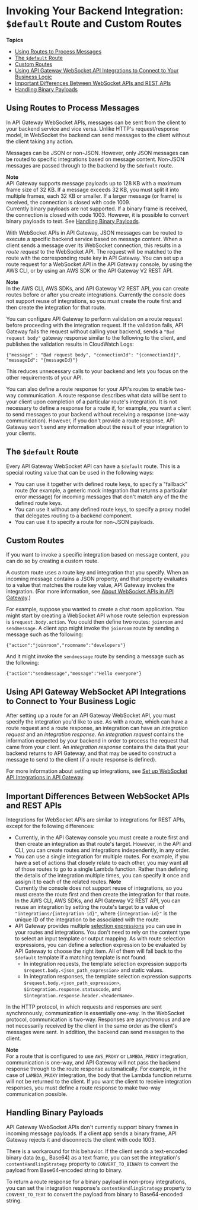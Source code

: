 # Invoking Your Backend Integration: `$default` Route and Custom Routes<a name="apigateway-websocket-api-routes-integrations"></a>

**Topics**
+ [Using Routes to Process Messages](#apigateway-websocket-api-overview-routes)
+ [The `$default` Route](#apigateway-websocket-api-routes-about-default)
+ [Custom Routes](#apigateway-websocket-api-routes-about-custom)
+ [Using API Gateway WebSocket API Integrations to Connect to Your Business Logic](#apigateway-websocket-api-overview-integrations)
+ [Important Differences Between WebSocket APIs and REST APIs](#apigateway-websocket-api-overview-integrations-differences)
+ [Handling Binary Payloads](#apigateway-websocket-api-overview-binary-payloads)

## Using Routes to Process Messages<a name="apigateway-websocket-api-overview-routes"></a>

In API Gateway WebSocket APIs, messages can be sent from the client to your backend service and vice versa\. Unlike HTTP's request/response model, in WebSocket the backend can send messages to the client without the client taking any action\.

Messages can be JSON or non\-JSON\. However, only JSON messages can be routed to specific integrations based on message content\. Non\-JSON messages are passed through to the backend by the `$default` route\.

**Note**  
API Gateway supports message payloads up to 128 KB with a maximum frame size of 32 KB\. If a message exceeds 32 KB, you must split it into multiple frames, each 32 KB or smaller\. If a larger message \(or frame\) is received, the connection is closed with code 1009\.  
Currently binary payloads are not supported\. If a binary frame is received, the connection is closed with code 1003\. However, it is possible to convert binary payloads to text\. See [Handling Binary Payloads](#apigateway-websocket-api-overview-binary-payloads)\.

With WebSocket APIs in API Gateway, JSON messages can be routed to execute a specific backend service based on message content\. When a client sends a message over its WebSocket connection, this results in a *route request* to the WebSocket API\. The request will be matched to the route with the corresponding route key in API Gateway\. You can set up a route request for a WebSocket API in the API Gateway console, by using the AWS CLI, or by using an AWS SDK or the API Gateway V2 REST API\.

**Note**  
In the AWS CLI, AWS SDKs, and API Gateway V2 REST API, you can create routes before or after you create integrations\. Currently the console does not support reuse of integrations, so you must create the route first and then create the integration for that route\.

You can configure API Gateway to perform validation on a route request before proceeding with the integration request\. If the validation fails, API Gateway fails the request without calling your backend, sends a `"Bad request body"` gateway response similar to the following to the client, and publishes the validation results in CloudWatch Logs: 

```
{"message" : "Bad request body", "connectionId": "{connectionId}", "messageId": "{messageId}"}
```

This reduces unnecessary calls to your backend and lets you focus on the other requirements of your API\.

You can also define a route response for your API's routes to enable two\-way communication\. A route response describes what data will be sent to your client upon completion of a particular route's integration\. It is not necessary to define a response for a route if, for example, you want a client to send messages to your backend without receiving a response \(one\-way communication\)\. However, if you don't provide a route response, API Gateway won't send any information about the result of your integration to your clients\.

## The `$default` Route<a name="apigateway-websocket-api-routes-about-default"></a>

Every API Gateway WebSocket API can have a `$default` route\. This is a special routing value that can be used in the following ways:
+ You can use it together with defined route keys, to specify a "fallback" route \(for example, a generic mock integration that returns a particular error message\) for incoming messages that don't match any of the the defined route keys\.
+ You can use it without any defined route keys, to specify a proxy model that delegates routing to a backend component\.
+ You can use it to specify a route for non\-JSON payloads\.

## Custom Routes<a name="apigateway-websocket-api-routes-about-custom"></a>

If you want to invoke a specific integration based on message content, you can do so by creating a custom route\.

A custom route uses a route key and integration that you specify\. When an incoming message contains a JSON property, and that property evaluates to a value that matches the route key value, API Gateway invokes the integration\. \(For more information, see [About WebSocket APIs in API Gateway](apigateway-websocket-api-overview.md)\.\)

For example, suppose you wanted to create a chat room application\. You might start by creating a WebSocket API whose route selection expression is `$request.body.action`\. You could then define two routes: `joinroom` and `sendmessage`\. A client app might invoke the `joinroom` route by sending a message such as the following:

```
{"action":"joinroom","roomname":"developers"}
```

And it might invoke the `sendmessage` route by sending a message such as the following:

```
{"action":"sendmessage","message":"Hello everyone"}
```

## Using API Gateway WebSocket API Integrations to Connect to Your Business Logic<a name="apigateway-websocket-api-overview-integrations"></a>

After setting up a route for an API Gateway WebSocket API, you must specify the integration you'd like to use\. As with a route, which can have a route request and a route response, an integration can have an *integration request* and an *integration response*\. An *integration request* contains the information expected by your backend in order to process the request that came from your client\. An *integration response* contains the data that your backend returns to API Gateway, and that may be used to construct a message to send to the client \(if a route response is defined\)\.

For more information about setting up integrations, see [Set up WebSocket API Integrations in API Gateway](apigateway-websocket-api-integrations.md)\.

## Important Differences Between WebSocket APIs and REST APIs<a name="apigateway-websocket-api-overview-integrations-differences"></a>

Integrations for WebSocket APIs are similar to integrations for REST APIs, except for the following differences:
+ Currently, in the API Gateway console you must create a route first and then create an integration as that route's target\. However, in the API and CLI, you can create routes and integrations independently, in any order\.
+ You can use a single integration for multiple routes\. For example, if you have a set of actions that closely relate to each other, you may want all of those routes to go to a single Lambda function\. Rather than defining the details of the integration multiple times, you can specify it once and assign it to each of the related routes\.
**Note**  
Currently the console does not support reuse of integrations, so you must create the route first and then create the integration for that route\.  
In the AWS CLI, AWS SDKs, and API Gateway V2 REST API, you can reuse an integration by setting the route's target to a value of `"integrations/{integration-id}"`, where `{integration-id}"` is the unique ID of the integration to be associated with the route\.
+ API Gateway provides multiple [selection expressions](apigateway-websocket-api-selection-expressions.md) you can use in your routes and integrations\. You don't need to rely on the content type to select an input template or output mapping\. As with route selection expressions, you can define a selection expression to be evaluated by API Gateway to choose the right item\. All of them will fall back to the `$default` template if a matching template is not found\.
  + In integration requests, the template selection expression supports `$request.body.<json_path_expression>` and static values\.
  + In integration responses, the template selection expression supports `$request.body.<json_path_expression>`, `$integration.response.statuscode`, and `$integration.response.header.<headerName>`\.

In the HTTP protocol, in which requests and responses are sent synchronously; communication is essentially one\-way\. In the WebSocket protocol, communication is two\-way\. Responses are asynchronous and are not necessarily received by the client in the same order as the client's messages were sent\. In addition, the backend can send messages to the client\.

**Note**  
For a route that is configured to use `AWS_PROXY` or `LAMBDA_PROXY` integration, communication is one\-way, and API Gateway will not pass the backend response through to the route response automatically\. For example, in the case of `LAMBDA_PROXY` integration, the body that the Lambda function returns will not be returned to the client\. If you want the client to receive integration responses, you must define a route response to make two\-way communication possible\.

## Handling Binary Payloads<a name="apigateway-websocket-api-overview-binary-payloads"></a>

API Gateway WebSocket APIs don't currently support binary frames in incoming message payloads\. If a client app sends a binary frame, API Gateway rejects it and disconnects the client with code 1003\.

There is a workaround for this behavior\. If the client sends a text\-encoded binary data \(e\.g\., Base64\) as a text frame, you can set the integration's `contentHandlingStrategy` property to `CONVERT_TO_BINARY` to convert the payload from Base64\-encoded string to binary\. 

To return a route response for a binary payload in non\-proxy integrations, you can set the integration response's `contentHandlingStrategy` property to `CONVERT_TO_TEXT` to convert the payload from binary to Base64\-encoded string\.